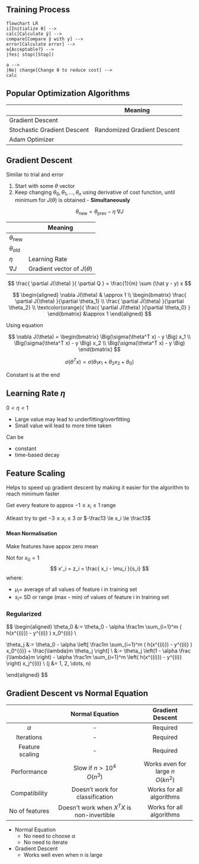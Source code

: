 ## Training Process

```mermaid
flowchart LR
i[Initialize θ] -->
calc[Calculate ŷ] -->
compare[Compare ŷ with y] -->
error[Calculate error] -->
a{Acceptable?} -->
|Yes| stop([Stop])

a -->
|No| change[Change θ to reduce cost] -->
calc
```

## Popular Optimization Algorithms

|                             | Meaning                     |
| --------------------------- | --------------------------- |
| Gradient Descent            |                             |
| Stochastic Gradient Descent | Randomized Gradient Descent |
| Adam Optimizer              |                             |


## Gradient Descent

Similar to trial and error

1. Start with some $\theta$ vector
2. Keep changing $\theta_0, \theta_1, \dots, \theta_n$ using derivative of cost function, until minimum for $J(\theta)$ is obtained - **Simultaneously**

$$
\theta_{\text{new}} =
\theta_{\text{prev}} -
\eta \ 
{\nabla J}
$$

|                       | Meaning                         |
| --------------------- | ------------------------------- |
| $\theta_{\text{new}}$ |                                 |
| $\theta_{\text{old}}$ |                                 |
| $\eta$                | Learning Rate                   |
| $\nabla J$            | Gradient vector of $J (\theta)$ |

$$
\frac{
\partial J(\theta)
}{
\partial Q
} =
\frac{1}{m}
\sum (\hat y - y) x
$$

$$
\begin{aligned}
\nabla J(\theta)
& \approx 1 \\
\begin{bmatrix}
\frac{ \partial J(\theta) }{\partial \theta_1} \\
\frac{ \partial J(\theta) }{\partial \theta_2} \\
\textcolor{orange}{
  \frac{ \partial J(\theta) }{\partial \theta_0}
}
\end{bmatrix}
&\approx 1
\end{aligned}
$$

Using equation

$$
\nabla J(\theta) =
\begin{bmatrix}
\Big(\sigma(\theta^T x) - y \Big) x_1 \\
\Big(\sigma(\theta^T x) - y \Big) x_2 \\
\Big(\sigma(\theta^T x) - y \Big)
\end{bmatrix}
$$

$$
\sigma(\theta^T x) = \sigma(\theta_1 x_1 + \theta_2 x_2 + \theta_0)
$$

Constant is at the end

## Learning Rate $\eta$

$0 < \eta < 1$

- Large value may lead to underfitting/overfitting
- Small value will lead to more time taken

Can be

- constant
- time-based decay

## Feature Scaling

Helps to speed up gradient descent by making it easier for the algorithm to reach minimum faster

Get every feature to approx $-1 \le x_i \le 1$ range

Atleast try to get $-3 \le x_i \le 3$ or $-\frac13 \le x_i \le \frac13$

#### Mean Normalisation

Make features have appox zero mean

Not for $x_0 = 1$
$$
x'_i = z_i = \frac{ x_i - \mu_i }{s_i}
$$
where:

- $\mu_i =$ average of all values of feature i in training set
- $s_i =$​ SD or range (max - min)
  of values of feature i in training set

### Regularized

$$
\begin{aligned}
\theta_0 &:= \theta_0 - \alpha \frac1m \sum_{i=1}^m ( h(x^{(i)}) - y^{(i)} ) x_0^{(i)} \\

\theta_j &:= \theta_0 - \alpha \left[ \frac1m \sum_{i=1}^m ( h(x^{(i)}) - y^{(i)} ) x_0^{(i)} + \frac{\lambda}m \theta_j \right] \\
&:= \theta_j \left(1 - \alpha \frac {\lambda}m \right) - \alpha \frac1m \sum_{i=1}^m \left( h(x^{(i)}) - y^{(i)} \right) x_j^{(i)}
\\
(j &= 1, 2, \dots, n)

\end{aligned}
$$

## Gradient Descent vs Normal Equation

|                 |         Normal Equation         |           Gradient Descent           |
| :-------------: | :-----------------------------: | :----------------------------------: |
|    $\alpha$     |                -                |               Required               |
|   Iterations    |                -                |               Required               |
| Feature scaling |                -                |               Required               |
|   Performance   |  Slow if $n > 10^4$<br />$O(n^3)$  | Works even for large $n$ <br /> $O(kn^2)$|
| Compatibility | Doesn’t work for classification |       Works for all algorithms       |
| No of features | Doesn't work when $X^TX$ is non-invertible | Works for all algorithms |

- Normal Equation
  - No need to choose $\alpha$
  - No need to iterate
- Gradient Descent
  - Works well even when n is large

